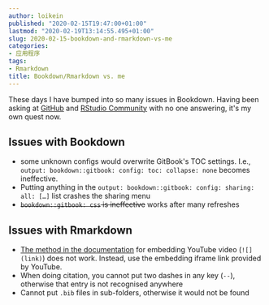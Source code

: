 ```yaml
---
author: loikein
published: "2020-02-15T19:47:00+01:00"
lastmod: "2020-02-19T13:14:55.495+01:00"
slug: 2020-02-15-bookdown-and-rmarkdown-vs-me
categories:
- 应用程序
tags:
- Rmarkdown
title: Bookdown/Rmarkdown vs. me
---
```

These days I have bumped into so many issues in Bookdown. Having been
asking at [GitHub](https://github.com/rstudio/rmarkdown/issues/1769) and
[RStudio
Community](https://community.rstudio.com/t/knit-error-when-trying-to-compile-pdf-for-bookdown/52190)
with no one answering, it's my own quest now.  

## Issues with Bookdown

-   some unknown configs would overwrite GitBook's TOC settings. I.e.,
    `output: bookdown::gitbook: config: toc: collapse: none` becomes
    ineffective.
-   Putting anything in the
    `output: bookdown::gitbook: config: sharing: all: […]` list crashes
    the sharing menu
-   <s>`bookdown::gitbook: css` is ineffective</s> works after many
    refreshes

  

## Issues with Rmarkdown

-   [The method in the
    documentation](https://bookdown.org/yihui/rmarkdown/learnr-videos.html)
    for embedding YouTube video (`![](link)`) does not work. Instead,
    use the embedding iframe link provided by YouTube.
-   When doing citation, you cannot put two dashes in any key (`--`),
    otherwise that entry is not recognised anywhere
-   Cannot put `.bib` files in sub-folders, otherwise it would not be
    found
